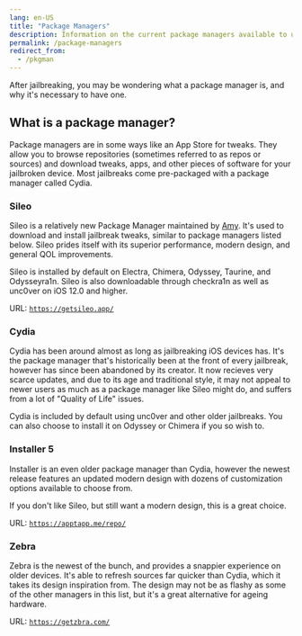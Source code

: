 ```yaml
---
lang: en-US
title: "Package Managers"
description: Information on the current package managers available to use
permalink: /package-managers
redirect_from:
  - /pkgman
---
```


After jailbreaking, you may be wondering what a package manager is, and why it's necessary to have one.

## What is a package manager?

Package managers are in some ways like an App Store for tweaks. They allow you to browse repositories (sometimes referred to as repos or sources) and download tweaks, apps, and other pieces of software for your jailbroken device. Most jailbreaks come pre-packaged with a package manager called Cydia.

### Sileo

Sileo is a relatively new Package Manager maintained by [Amy](https://twitter.com/elihwyma). It's used to download and install jailbreak tweaks, similar to package managers listed below. Sileo prides itself with its superior performance, modern design, and general QOL improvements.

Sileo is installed by default on Electra, Chimera, Odyssey, Taurine, and Odysseyra1n. Sileo is also downloadable through checkra1n as well as unc0ver on iOS 12.0 and higher.

URL: [`https://getsileo.app/`](https://getsileo.app/)

### Cydia

Cydia has been around almost as long as jailbreaking iOS devices has. It's the package manager that's historically been at the front of every jailbreak, however has since been abandoned by its creator. It now recieves very scarce updates, and due to its age and traditional style, it may not appeal to newer users as much as a package manager like Sileo might do, and suffers from a lot of "Quality of Life" issues.

Cydia is included by default using unc0ver and other older jailbreaks. You can also choose to install it on Odyssey or Chimera if you so wish to.

### Installer 5

Installer is an even older package manager than Cydia, however the newest release features an updated modern design with dozens of customization options available to choose from.

If you don't like Sileo, but still want a modern design, this is a great choice.

URL: [`https://apptapp.me/repo/`](https://apptapp.me/repo/)

### Zebra

Zebra is the newest of the bunch, and provides a snappier experience on older devices. It's able to refresh sources far quicker than Cydia, which it takes its design inspiration from. The design may not be as flashy as some of the other managers in this list, but it's a great alternative for ageing hardware.

URL: [`https://getzbra.com/`](https://getzbra.com/)
